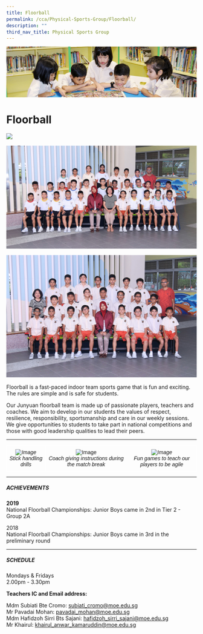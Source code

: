 ```yaml
---
title: Floorball
permalink: /cca/Physical-Sports-Group/Floorball/
description: ""
third_nav_title: Physical Sports Group
---
```

![](/images/banner.gif)


Floorball
=========

![](/images/Floorball.jpeg)

![](/images/Floorball2.jpeg)

![](/images/Floorball3.jpeg)


Floorball is a fast-paced indoor team sports game that is fun and exciting. The rules are simple and is safe for students.  
  
Our Junyuan floorball team is made up of passionate players, teachers and coaches. We aim to develop in our students the values of respect, resilience, responsibility, sportsmanship and care in our weekly sessions. We give opportunities to students to take part in national competitions and those with good leadership qualities to lead their peers.


---


<style type="text/css">
.tg  {border-collapse:collapse;border-spacing:0;}
.tg td{border-color:black;border-style:solid;border-width:1px;font-family:Arial, sans-serif;font-size:14px;
  overflow:hidden;padding:10px 5px;word-break:normal;}
.tg th{border-color:black;border-style:solid;border-width:1px;font-family:Arial, sans-serif;font-size:14px;
  font-weight:normal;overflow:hidden;padding:10px 5px;word-break:normal;}
.tg .tg-4r87{border-color:#ffffff;font-style:italic;text-align:center;vertical-align:top}
.tg .tg-8jgo{border-color:#ffffff;text-align:center;vertical-align:top}
</style>
<table class="tg">
<thead>
  <tr>
    <td class="tg-4r87"><img src="https://junyuanpri-moe-edu-sg-admin.cwp.sg/qql/slot/u499/2020/CCA/Pic%202[2].jpg" alt="Image" width="400" height="533"><br>Stick handling drills<br></td>
    <td class="tg-8jgo"><img src="https://junyuanpri-moe-edu-sg-admin.cwp.sg/qql/slot/u499/2020/CCA/Pic%203[1].jpg" alt="Image" width="400" height="300"><br><span style="font-style:italic">Coach giving instructions during the match break</span></td>
    <td class="tg-4r87"><img src="https://junyuanpri-moe-edu-sg-admin.cwp.sg/qql/slot/u499/2020/CCA/Pic%204[3].jpg" alt="Image" width="400" height="300"><br>Fun games to teach our players to be agile<br></td>
  </tr>
</thead>
</table>


---

##### **ACHIEVEMENTS**
  
**2019**  
National Floorball Championships: Junior Boys came in 2nd in Tier 2 - Group 2A  
  
2018  
National Floorball Championships: Junior Boys came in 3rd in the preliminary round

-----


##### **SCHEDULE**  
  
Mondays &amp; Fridays  
2.00pm - 3.30pm&nbsp;  
  
**Teachers IC and Email address:**&nbsp;  

Mdm Subiati Bte Cromo:&nbsp;[subiati\_cromo@moe.edu.sg](mailto:subiati_cromo@moe.edu.sg)
<br>
Mr Pavadai Mohan:&nbsp;[pavadai\_mohan@moe.edu.sg](mailto:pavadai_mohan@moe.edu.sg)<br>
Mdm Hafidzoh Sirri Bts Sajani:&nbsp;[hafidzoh\_sirri\_sajani@moe.edu.sg](mailto:hafidzoh_sirri_sajani@moe.edu.sg)<br>
Mr Khairul:&nbsp;[khairul\_anwar\_kamaruddin@moe.edu.sg](mailto:khairul_anwar_kamaruddin@moe.edu.sg)